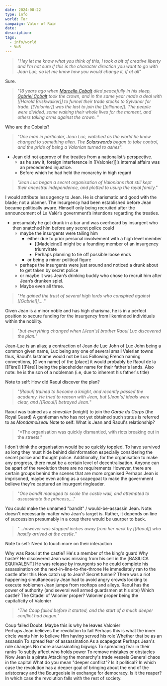 ```yaml
---
date: 2024-08-22
type: info
world: Tor
campaign: Valor of Rain
date: 
description: 
tags:
  - info/world
  - VoR
---
```


> "*Hey let me know what you think of this, I took a bit of creative liberty and I'm not sure if this is the character direction you want to go with Jean Luc, so let me know how you would change it, if at all*"

Sure.

>"*18 years ago when [Marcello Cobalt](Marcelo%20de%20Cobalt) died peacefully in his sleep, [Gabriel Cobalt](%20de%20Cobalt) took the crown, and in the same year made a deal with [[Harold Briskwalker]] to funnel their trade stocks to Sylvanor for trade. [[Valonier]] was the last to join the [[alliance]]. The people were divided, some waiting their whole lives for the moment, and others taking arms against the crown.* "

Who are the Cobalts?

> "*One man in particular, Jean Luc, watched as the world he knew changed to something alien. The [Solarswords](Solar%20Swords) began to take control, and the pride of being a Valonian turned to ashes*". 
 
 - Jean did not approve of the treaties from a nationalist’s perspective.
	 - as he saw it, foreign interference in [[Valonier]]’s internal affairs was an precedented injustice.
	 - Before which he had held the monarchy in high regard

> *"Jean Luc began a secret organisation of Valonians that still kept their ancestral independence, and plotted to usurp the royal family."*

I would attribute less agency to Jean.  He is charismatic and good with the blade; not a planner.
The Insurgency had been established before Jean became politically aware.  Himself only being recruited after the announcement of La Valér’s government’s intentions regarding the treaties.
 - presumably he got drunk in a bar and was overheard by insurgent who then snatched him before any secret police could
	- maybe the insurgents were tailing him 
		- either due to prior personal involvement with a high level member
			- [[Madeleine]] might be a founding member of an insurgency triumvirate
			- Perhaps planning to tie off possible loose ends
		- or being a minor political figure
	- perhaps the insurgents were just around and noticed a drunk about to get taken by secret police
	- or maybe it was Jean’s drinking buddy who chose to recruit him after Jean’s drunken spiel.
	- Maybe even all three.
 
> "*He gained the trust of several high lords who conspired against [[Gabriel]],...*"

Given Jean is a minor noble and has high charisma, he is in a perfect position to secure funding for the insurgency from likeminded individuals within the nobility.

> "*but everything changed when \[Jean's] brother Raoul Luc discovered the plan.*"

Jean-Luc is an alias; a contraction of Jean de Luc 
	John of Luc
		John being a common given name, 
		Luc being any one of several small Valerian towns
	thus, Raoul's lastname would not be Luc
		Following French naming conventions, \[Given name] of the \[place] it would probably be Raoul de la [[Fère]]
			[[Fère]] being the placeholder name for their father's lands.
		 Also note: he is the son of a nobleman (i.e, due to inherent his father's title)

Note to self: How did Raoul discover the plan?

> "*\[Raoul] trained to become a knight, and recently passed the academy.  He tried to reason with Jean, but \[Jean's] ideals were clear, and [[Raoul]] betrayed Jean.*"

Raoul was trained as a *chevalier* (knight) to join the _Garde du Corps_ (the Royal Guard)
	A gentleman who has not yet obtained such status is referred to as *Mondamoiseau*
Note to self: What is Jean and Raoul's relationship?

 > "*The organisation was quickly dismantled, with riots breaking out in the streets."

I don't think the organisation would be so quickly toppled.
	To have survived so long they must hide behind disinformation
			especially considering the secret police and thought police.
		Additionally, for the organisation to make any progress, there must be a certain level of decentralisation.
			Anyone can be apart of the revolution
				 there are no requirements
			However, there are certain groups behind the scenes that are more organised
	Perhaps Jean is imprisoned, 
		maybe even acting as a scapegoat to make the government believe they're captured an insurgent ringleader.

> "*One bandit managed to scale the castle wall, and attempted to assassinate the princess,*..."

You could make the unnamed "bandit" / would-be-assassin Jean.
Note: doesn't necessarily matter who Jean's target is. 
	Rather, it depends on line of succession
		presumably in a coup there would be usurper to back.

>"*...however was stopped inches away from her neck by [[Raoul]] who hastily arrived at the castle.*"

Note to self: Need to touch more on their interaction

Why was Raoul at the castle?
	He's a member of the king's guard
Why haste?
	He discovered Jean was missing from his cell in the \[BASILICA EQUIVALENT] 
		He was release by insurgents so he could complete his assassination on the next-in-line-to-the-throne
		He immediately ran to the castle after this
			How catch up to Jean?
				Secret tunnel?
				There was a riot happening simultaneously
					Jean had to avoid angry crowds looking to execute noblemen
						Jean jumps from rooftops and alleys.
					Raoul has the power of authority (and several well armed guardsmen at his site)
Which castle?
	The Citadel of Valonier proper?
		Valonier proper being the capital/city of Valonier

> "*The Coup failed before it started, and the start of a much deeper conflict had begun.*"

Coup failed
	Doubt.
	Maybe this is why he leaves Valonier	
		Perhaps Jean believes the revolution to fail
			Perhaps this is what the inner circle wants him to believe
				Him having served his role
					Whether that be as an assassin
					To spread fear of assassination
					As a scapegoat
		Perhaps Jean's role changes
			No more assassinating bigwigs
				To spreading fear in their ranks
				To subtly affect who holds power
				To remove mistakes or obstacles
			Now Jean is a pirate
				Attacking the monarchy's trade vessels
				General chaos in the capital
What do you mean "deeper conflict"?
	Is it political?
		In which case the revolution has a deeper goal of bringing about the end of the aristocracy and the Bourgeoisie in exchange for democracy.
	Is it the reaper?
		In which case the revolution falls with the rest of society.